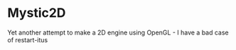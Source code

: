 # Mystic2D
Yet another attempt to make a 2D engine using OpenGL - I have a bad case of restart-itus
